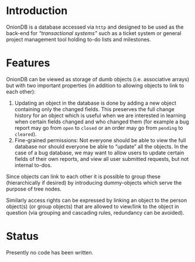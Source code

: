# Introduction

OnionDB is a database accessed via `http` and designed to be used as the back-end for _“transactional systems”_ such as a ticket system or general project management tool holding to-do lists and milestones.

# Features

OnionDB can be viewed as storage of dumb objects (i.e. associative arrays) but with two important properties (in addition to allowing objects to link to each other):

 1. Updating an object in the database is done by adding a new object containing only the changed fields. This preserves the full change history for an object which is useful when we are interested in learning when certain fields changed and who changed them (for example a bug report may go from `open` to `closed` or an order may go from `pending` to `cleared`).
 2. Fine-grained permissions: Not everyone should be able to view the full database nor should everyone be able to “update” all the objects. In the case of a bug database, we may want to allow users to update certain fields of their own reports, and view all user submitted requests, but not internal to-dos.

Since objects can link to each other it is possible to group these (hierarchically if desired) by introducing dummy-objects which serve the purpose of tree nodes.

Similarly access rights can be expressed by linking an object to the person object(s) (or group objects) that are allowed to view/link to the object in question (via grouping and cascading rules, redundancy can be avoided).

# Status

Presently no code has been written.
